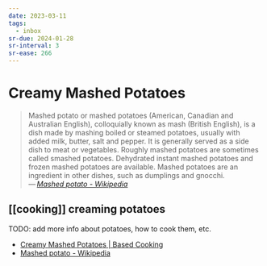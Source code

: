 ```yaml
---
date: 2023-03-11
tags:
  - inbox
sr-due: 2024-01-28
sr-interval: 3
sr-ease: 266
---
```

# Creamy Mashed Potatoes

> Mashed potato or mashed potatoes (American, Canadian and Australian English),
> colloquially known as mash (British English), is a dish made by mashing boiled
> or steamed potatoes, usually with added milk, butter, salt and pepper. It is
> generally served as a side dish to meat or vegetables. Roughly mashed potatoes
> are sometimes called smashed potatoes. Dehydrated instant
> mashed potatoes and frozen mashed potatoes are available. Mashed
> potatoes are an ingredient in other dishes, such as dumplings and gnocchi.\
> — <cite>[Mashed potato - Wikipedia](https://en.wikipedia.org/wiki/Mashed_potato)</cite>

## [[cooking]] creaming potatoes

TODO: add more info about potatoes, how to cook them, etc.

- [Creamy Mashed Potatoes | Based Cooking](https://based.cooking/creamy-mashed-potatoes/)
- [Mashed potato - Wikipedia](https://en.wikipedia.org/wiki/Mashed_potato)
